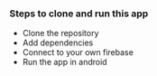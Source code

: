 ### Steps to clone and run this app
- Clone the repository
- Add dependencies
- Connect to your own firebase
- Run the app in android


